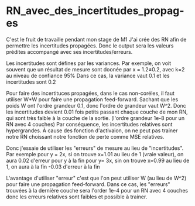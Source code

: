 # RN_avec_des_incertitudes_propag-es
C'est le fruit de travaille pendant mon stage de M1
J'ai crée des RN afin de permettre les incertitudes propagées. Donc le output sera les valeurs prédites accompangé avec ses incertitudes/erreurs.

Les incertitudes sont défines par les variances. 
Par exemple, on voit souvent que un résultat de mesure sont doonée par x = 1.2±0.2, avec k=2 au niveau de confiance 95%
Dans ce cas, la variance vaut 0.1 et les incertitudes sont 0.2

Pour faire des incertituces propagées, dans le cas non-coréles, il faut utiliser W*W pour faire une propagation feed-forward.
Sachant que les poids W ont l'ordre grandeur 0.1, donc l'ordre de grandeur vaut W^2.
Donc les incertitudes devient 0.01 fois petits passant chaque couche de mon RN, qui sont très faible à la couche de la sortie. (l'ordre grandeur 1e-8 pour un RN avec 4 couches) 
Par conséquence, les incertitudes relatives sont hypergrandes. À cause des fonction d'activaion, on ne peut pas trainer notre RN choissant notre fonction de perte comme MSE relatives. 


Donc j'essaie de utiliser les "erreurs" de mesure au lieu de "incertitudes".
Par exemple pour y = 2x, si on trouve x=1.01 au lieu de 1 (vraie valeur), on aura 0.02 d'erreur pour y  à la fin
            pour y= 3x, sin on trouve x=0.99 au lieu de 1, on aura à la fin -0.03 d'erreur à la fin 
            
L'avantage d'utiliser "erreur" c'est que l'on peut utiliser W (au lieu de W^2) pour faire une propagation feed-forward. 
Dans ce cas, les "erreurs" trouvées à la dernière couche sera l'order 1e-4 pour un RN avec 4 couches donc les erreurs relatives sont faibles et possible à trainer.

            

